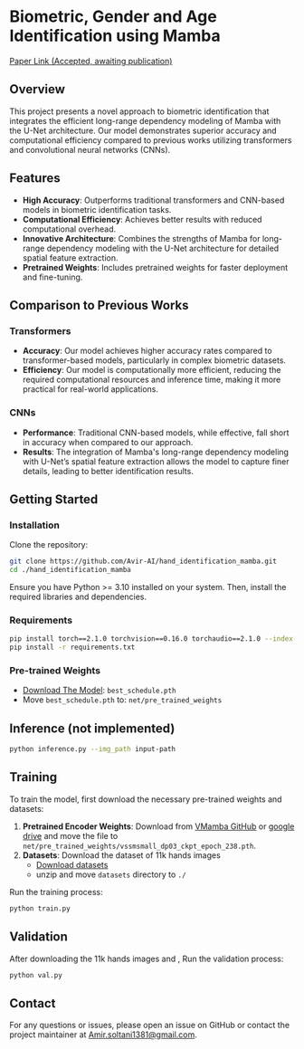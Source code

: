# Biometric, Gender and Age Identification using Mamba
[Paper Link (Accepted, awaiting publication)](https://drive.google.com/file/d/1sSXjNGj6e_9YHTe9vbPa2pJsS_I6ytws/view?usp=sharing)

## Overview
This project presents a novel approach to biometric identification that integrates the efficient long-range dependency modeling of Mamba with the U-Net architecture. Our model demonstrates superior accuracy and computational efficiency compared to previous works utilizing transformers and convolutional neural networks (CNNs).

## Features
- **High Accuracy**: Outperforms traditional transformers and CNN-based models in biometric identification tasks.
- **Computational Efficiency**: Achieves better results with reduced computational overhead.
- **Innovative Architecture**: Combines the strengths of Mamba for long-range dependency modeling with the U-Net architecture for detailed spatial feature extraction.
- **Pretrained Weights**: Includes pretrained weights for faster deployment and fine-tuning.

## Comparison to Previous Works
### Transformers
- **Accuracy**: Our model achieves higher accuracy rates compared to transformer-based models, particularly in complex biometric datasets.
- **Efficiency**: Our model is computationally more efficient, reducing the required computational resources and inference time, making it more practical for real-world applications.

### CNNs
- **Performance**: Traditional CNN-based models, while effective, fall short in accuracy when compared to our approach.
- **Results**: The integration of Mamba's long-range dependency modeling with U-Net’s spatial feature extraction allows the model to capture finer details, leading to better identification results.

## Getting Started

### Installation
Clone the repository:
   ```bash
   git clone https://github.com/Avir-AI/hand_identification_mamba.git
   cd ./hand_identification_mamba
   ```
Ensure you have Python >= 3.10 installed on your system. Then, install the required libraries and dependencies.
### Requirements
```bash
pip install torch==2.1.0 torchvision==0.16.0 torchaudio==2.1.0 --index-url https://download.pytorch.org/whl/cu121
pip install -r requirements.txt
```
### Pre-trained Weights
- [Download The Model](https://drive.google.com/file/d/11TsY9ydDq6tQNBzUXVKMKtgcfgPiWipR/view?usp=sharing): `best_schedule.pth`
- Move `best_schedule.pth` to: `net/pre_trained_weights`

## Inference (not implemented)
```bash
python inference.py --img_path input-path
```
## Training

To train the model, first download the necessary pre-trained weights and datasets:

1. **Pretrained Encoder Weights**: Download from [VMamba GitHub](https://github.com/MzeroMiko/VMamba/releases/download/%2320240218/vssmsmall_dp03_ckpt_epoch_238.pth)  or [google drive](https://drive.google.com/file/d/1zUczEDh09Sr2HtQclYwGBvTh0Gwydr52/view?usp=sharing) and move the file to `net/pre_trained_weights/vssmsmall_dp03_ckpt_epoch_238.pth`.
2. **Datasets**: Download the dataset of 11k hands images
   - [Download datasets](link)
   - unzip and move `datasets` directory to `./`
   
Run the training process:
```bash
python train.py
```
## Validation
After downloading the 11k hands images and , Run the validation process:
```bash
python val.py
```
## Contact
For any questions or issues, please open an issue on GitHub or contact the project maintainer at Amir.soltani1381@gmail.com.

